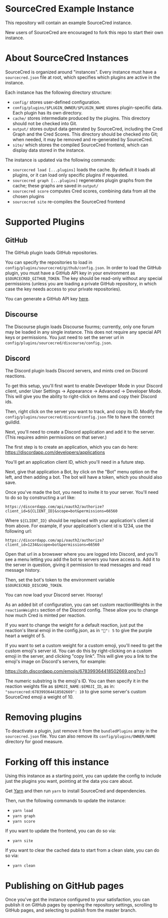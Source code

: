 # SourceCred Example Instance

This repository will contain an example SourceCred instance.

New users of SourceCred are encouraged to fork this repo to start their own
instance.

# About SourceCred Instances

SourceCred is organized around "instances". Every instance must have a
`sourcecred.json` file at root, which specifies which plugins are active in the
instance.

Each instance has the following directory structure:
- `config/` stores user-defined configuration.
- `config/plugins/$PLUGIN_OWNER/$PLUGIN_NAME` stores plugin-specific data. Each
  plugin has its own directory.
- `cache/` stores intermediate produced by the plugins. This directory should
  not be checked into Git.
- `output/` stores output data generated by SourceCred, including the Cred
  Graph and the Cred Scores. This directory should be checked into Git; when
  needed, it may be removed and re-generated by SourceCred.
- `site/` which stores the compiled SourceCred frontend, which can display data
  stored in the instance.

The instance is updated via the following commands:
- `sourcecred load [...plugins]` loads the cache. By default it loads all
  plugins, or it can load only specific plugins if requested.
- `sourcecred graph [...plugins]` regenerates plugin graphs from the cache;
  these graphs are saved in `output/`
- `sourcecred score` computes Cred scores, combining data from all the chosen
  plugins
- `sourcecred site` re-compiles the SourceCred frontend

# Supported Plugins

## GitHub

The GitHub plugin loads GitHub repositories.

You can specify the repositories to load in
`config/plugins/sourcecred/github/config.json`. In order to load the GitHub
plugin, you must have a GitHub API key in your environment as
`$SOURCECRED_GITHUB_TOKEN`. The key should be read-only without any special
permissions (unless you are loading a private GitHub repository, in which case
the key needs access to your private repositories).

You can generate a GitHub API key [here](https://github.com/settings/tokens).

## Discourse

The Discourse plugin loads Discourse fourms; currently, only one forum may be loaded in any single instance. This does not require any special API
keys or permissions. You just need to set the server url in `config/plugins/sourcecred/discourse/config.json`.

## Discord

The Discord plugin loads Discord servers, and mints cred on Discord reactions.

To get this setup, you'll first want to enable Developer Mode in your Discord
client, under User Settings -> Appearance -> Advanced -> Developer Mode. This
will give you the ability to right-click on items and copy their Discord ids.

Then, right click on the server you want to track, and copy its ID. Modify the
`config/plugins/sourcecred/discord/config.json` file to have the correct
guildId.

Next, you'll need to create a Discord application and add it to the server. (This requires admin permissions on that server.)

The first step is to create an application, which you can do here:
https://discordapp.com/developers/applications

You'll get an application client ID, which you'll need in a future step.

Next, give that application a Bot, by click on the "Bot" menu option on the left, and then adding a bot.
The bot will have a token, which you should also save.

Once you've made the bot, you need to invite it to your server.
You'll need to do so by constructing a url like:

`https://discordapp.com/api/oauth2/authorize?client_id=${CLIENT_ID}&scope=bot&permissions=66560`

Where `${CLIENT_ID}` should be replaced with your application's client id from
above. For example, if your application's client id is 1234, use the following url:

`https://discordapp.com/api/oauth2/authorize?client_id=1234&scope=bot&permissions=66560`

Open that url in a browswer where you are logged into Discord, and you'll see a
menu letting you add the bot to servers you have access to. Add it to the
server in question, giving it permission to read messages and read message
history.

Then, set the bot's token to the environment variable `$SOURCECRED_DISCORD_TOKEN`.

You can now load your Discord server. Hooray!

As an added bit of configuration, you can set custom reactionWeights in the
`reactionWeights` section of the Discord config. These allow you to change how
much Cred is minted per reaction.

If you want to change the weight for a default reaction, just put the
reaction's literal emoji in the config.json, as in `"💜": 5` to give the purple
heart a weight of 5.

If you want to set a custom weight for a custom emoji, you'll need to get the
custom emoji's server id. You can do this by right-clicking on a custom emoji
in the server, and clicking "copy link". This will give you a link to the
emoji's image on Discord's servers, for example:

https://cdn.discordapp.com/emojis/678399364418502669.png?v=1

The numeric substring is the emoji's ID. You can then specify it in the
reaction weights file as `$EMOJI_NAME:$EMOJI_ID`, as in:
`"sourcecred:678399364418502669": 10` to give some server's custom SourceCred
emoji a weight of 10.

# Removing plugins

To deactivate a plugin, just remove it from the `bundledPlugins` array in the `sourcecred.json` file.
You can also remove its `config/plugins/OWNER/NAME` directory for good measure.

# Forking off this instance

Using this instance as a starting point, you can update the config to include
just the plugins you want, pointing at the data you care about.

Get [Yarn] and then run `yarn` to install SourceCred and dependencies.

Then, run the following commands to update the instance:

- `yarn load`
- `yarn graph`
- `yarn score`

If you want to update the frontend, you can do so via:

- `yarn site`

If you want to clear the cached data to start from a clean slate, you can do so via:

- `yarn clean` 

[Yarn]: https://classic.yarnpkg.com/

# Publishing on GitHub pages

Once you've got the instance configured to your satisfaction, you can publish
it on GitHub pages by opening the repository settings, scrolling to GitHub
pages, and selecting to publish from the master branch.

